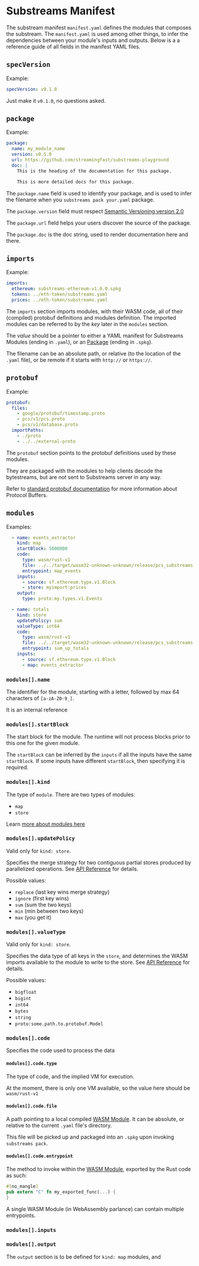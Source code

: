 # Substreams Manifest

The substream manifest `manifest.yaml` defines the modules that composes the substream. The `manifest.yaml` is used among other things, to infer the dependencies between your module's inputs and outputs. Below is a a reference guide of all fields in the manifest YAML files.&#x20;

## `specVersion`

Example:

```yaml
specVersion: v0.1.0
```

Just make it `v0.1.0`, no questions asked.

## `package`

Example:

```yaml
package:
  name: my_module_name
  version: v0.5.0
  url: https://github.com/streamingfast/substreams-playground
  doc: |
    This is the heading of the documentation for this package.

    This is more detailed docs for this package.
```

The `package.name` field is used to identify your package, and is used to infer the filename when you `substreams pack your.yaml` package.

The `package.version` field must respect [Semantic Versioning version 2.0](https://semver.org/)

The `package.url` field helps your users discover the source of the package.

The `package.doc` is the doc string, used to render documentation here and there.

## `imports`

Example:

```yaml
imports:
  ethereum: substreams-ethereum-v1.0.0.spkg
  tokens: ../eth-token/substreams.yaml
  prices: ../eth-token/substreams.yaml
```

The `imports` section imports modules, with their WASM code, all of their (compiled) protobuf definitions and modules definition. The imported modules can be referred to by the _key_ later in the `modules` section.

The _value_ should be a pointer to either a YAML manifest for Substreams Modules (ending in `.yaml`), or an [Package](packages.md) (ending in `.spkg`).

The filename can be an absolute path, or relative (to the location of the `.yaml` file), or be remote if it starts with `http://` or `https://`.

## `protobuf`

Example:

```yaml
protobuf:
  files:
    - google/protobuf/timestamp.proto
    - pcs/v1/pcs.proto
    - pcs/v1/database.proto
  importPaths:
    - ./proto
    - ../../external-proto
```

The `protobuf` section points to the protobuf definitions used by these modules.

They are packaged with the modules to help clients decode the bytestreams, but are not sent to Substreams server in any way.

Refer to [standard protobuf documentation](https://developers.google.com/protocol-buffers/docs/proto3) for more information about Protocol Buffers.

## `modules`

Examples:

```yaml
  - name: events_extractor
    kind: map
    startBlock: 5000000
    code:
      type: wasm/rust-v1
      file: ../../target/wasm32-unknown-unknown/release/pcs_substreams.wasm
      entrypoint: map_events
    inputs:
      - source: sf.ethereum.type.v1.Block
      - store: myimport:prices
    output:
      type: proto:my.types.v1.Events

  - name: totals
    kind: store
    updatePolicy: sum
    valueType: int64
    code:
      type: wasm/rust-v1
      file: ../../target/wasm32-unknown-unknown/release/pcs_substreams.wasm
      entrypoint: sum_up_totals
    inputs:
      - source: sf.ethereum.type.v1.Block
      - map: events_extractor
```

### `modules[].name`

The identifier for the module, starting with a letter, followed by max 64 characters of `[a-zA-Z0-9_]`.

It is an internal reference

### `modules[].startBlock`

The start block for the module. The runtime will not process blocks prior to this one for the given module.

The `startBlock` can be inferred by the `inputs` if all the inputs have the same `startBlock`. If some inputs have different `startBlock`, then specifying it is required.

### `modules[].kind`

The type of `module`. There are two types of modules:

* `map`
* `store`

Learn [more about modules here](broken-reference)

### `modules[].updatePolicy`

Valid only for `kind: store`.

Specifies the merge strategy for two contiguous partial stores produced by parallelized operations. See [API Reference](api-reference.md) for details.

Possible values:

* `replace` (last key wins merge strategy)
* `ignore` (first key wins)
* `sum` (sum the two keys)
* `min` (min between two keys)
* `max` (you get it)

### `modules[].valueType`

Valid only for `kind: store`.

Specifies the data type of all keys in the `store`, and determines the WASM imports available to the module to write to the store. See [API Reference](api-reference.md) for details.

Possible values:

* `bigfloat`
* `bigint`
* `int64`
* `bytes`
* `string`
* `proto:some.path.to.protobuf.Model`

### `modules[].code`

Specifies the code used to process the data

#### `modules[].code.type`

The type of code, and the implied VM for execution.

At the moment, there is only one VM available, so the value here should be `wasm/rust-v1`

#### `modules[].code.file`

A path pointing to a local compiled [WASM Module](https://webassembly.github.io/spec/core/syntax/modules.html). It can be absolute, or relative to the current `.yaml` file's directory.

This file will be picked up and packaged into an `.spkg` upon invoking `substreams pack`.

#### `modules[].code.entrypoint`

The method to invoke within the [WASM Module](https://webassembly.github.io/spec/core/syntax/modules.html), exported by the Rust code as such:

```rust
#[no_mangle]
pub extern "C" fn my_exported_func(...) {
}
```

A single WASM Module (in WebAssembly parlance) can contain multiple entrypoints.

### `modules[].inputs`

### `modules[].output`

The `output` section is to be defined for `kind: map` modules, and
